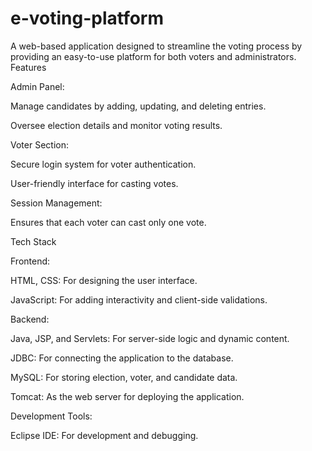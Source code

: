 # e-voting-platform

A web-based application designed to streamline the voting process by providing an easy-to-use platform for both voters and administrators.
Features

Admin Panel:

Manage candidates by adding, updating, and deleting entries.

Oversee election details and monitor voting results.

Voter Section:

Secure login system for voter authentication.

User-friendly interface for casting votes.

Session Management:

Ensures that each voter can cast only one vote.

Tech Stack

Frontend:

HTML, CSS: For designing the user interface.

JavaScript: For adding interactivity and client-side validations.

Backend:

Java, JSP, and Servlets: For server-side logic and dynamic content.

JDBC: For connecting the application to the database.

MySQL: For storing election, voter, and candidate data.

Tomcat: As the web server for deploying the application.

Development Tools:

Eclipse IDE: For development and debugging.
